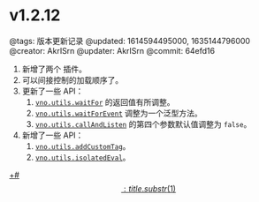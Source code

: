 # v1.2.12

@tags: 版本更新记录
@updated: 1614594495000, 1635144796000
@creator: AkrISrn
@updater: AkrISrn
@commit: 64efd16

1. 新增了两个 [](/zh/docs/dayjs.md "#") 插件。
1. 可以间接控制[](/zh/docs/custom-script.md "#")的加载顺序了。
1. 更新了一些 API：
    1. [`vno.utils.waitFor`](/zh/api/utils.md "#") 的返回值有所调整。
    1. [`vno.utils.waitForEvent`](/zh/api/utils.md "#") 调整为一个泛型方法。
    1. [`vno.utils.callAndListen`](/zh/api/utils.md "#") 的第四个参数默认值调整为 `false`。
1. 新增了一些 API：
    1. [`vno.utils.addCustomTag`](/zh/api/utils.md "#")。
    1. [`vno.utils.isolatedEval`](/zh/api/utils.md "#")。

[+#$$: title.substr(1) $$](/zh/releases/download.md)
